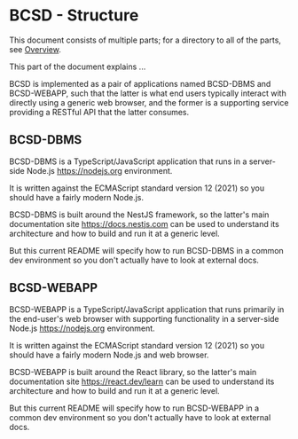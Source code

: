 # BCSD - Structure

This document consists of multiple parts; for a directory to all of the
parts, see [Overview](../README.md).

This part of the document explains ...

BCSD is implemented as a pair of applications named BCSD-DBMS and
BCSD-WEBAPP, such that the latter is what end users typically interact
with directly using a generic web browser, and the former is a supporting
service providing a RESTful API that the latter consumes.

## BCSD-DBMS

BCSD-DBMS is a TypeScript/JavaScript application that runs in a
server-side Node.js <https://nodejs.org> environment.

It is written against the ECMAScript standard version 12 (2021) so you
should have a fairly modern Node.js.

BCSD-DBMS is built around the NestJS framework, so the latter's main
documentation site <https://docs.nestjs.com> can be used to understand its
architecture and how to build and run it at a generic level.

But this current README will specify how to run BCSD-DBMS in a common
dev environment so you don't actually have to look at external docs.

## BCSD-WEBAPP

BCSD-WEBAPP is a TypeScript/JavaScript application that runs primarily in
the end-user's web browser with supporting functionality in a server-side
Node.js <https://nodejs.org> environment.

It is written against the ECMAScript standard version 12 (2021) so you
should have a fairly modern Node.js and web browser.

BCSD-WEBAPP is built around the React library, so the latter's main
documentation site <https://react.dev/learn> can be used to understand its
architecture and how to build and run it at a generic level.

But this current README will specify how to run BCSD-WEBAPP in a common
dev environment so you don't actually have to look at external docs.
